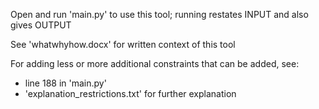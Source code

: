 Open and run 'main.py' to use this tool;
running restates INPUT and also gives OUTPUT

See 'whatwhyhow.docx' for written context of this tool

For adding less or more additional constraints that can be added, see:

- line 188 in 'main.py'
- 'explanation_restrictions.txt' for further explanation
  
  
